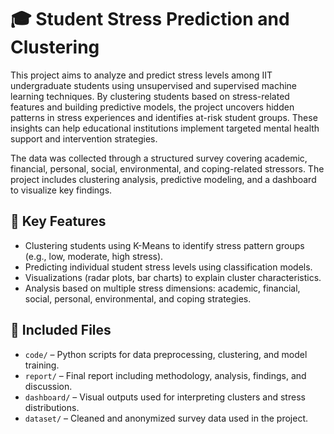 # 🎓 Student Stress Prediction and Clustering

This project aims to analyze and predict stress levels among IIT undergraduate students using unsupervised and supervised machine learning techniques. By clustering students based on stress-related features and building predictive models, the project uncovers hidden patterns in stress experiences and identifies at-risk student groups. These insights can help educational institutions implement targeted mental health support and intervention strategies.

The data was collected through a structured survey covering academic, financial, personal, social, environmental, and coping-related stressors. The project includes clustering analysis, predictive modeling, and a dashboard to visualize key findings.

## 🔑 Key Features
- Clustering students using K-Means to identify stress pattern groups (e.g., low, moderate, high stress).
- Predicting individual student stress levels using classification models.
- Visualizations (radar plots, bar charts) to explain cluster characteristics.
- Analysis based on multiple stress dimensions: academic, financial, social, personal, environmental, and coping strategies.

## 📂 Included Files
- `code/` – Python scripts for data preprocessing, clustering, and model training.
- `report/` – Final report including methodology, analysis, findings, and discussion.
- `dashboard/` – Visual outputs used for interpreting clusters and stress distributions.
- `dataset/` – Cleaned and anonymized survey data used in the project.
